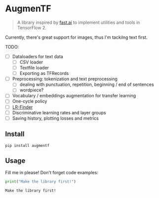 <!--

#################################################
### THIS FILE WAS AUTOGENERATED! DO NOT EDIT! ###
#################################################
# file to edit: index.ipynb
# command to build the docs after a change: nbdev_build_docs

-->

# AugmenTF

> A library inspired by [fast.ai](https://www.fast.ai/) to implement utilities and tools in TensorFlow 2.


Currently, there's great support for images, thus I'm tackilng text first.

TODO:
* [ ] Dataloaders for text data
  * [ ] CSV loader
  * [ ] Textfile loader
  * [ ] Exporting as TFRecords
* [ ] Preprocessing: tokenization and text preprocessing
  * [ ] dealing with punctuation, repetition, beginning / end of sentences
  * [ ] wordpiece?
* [ ] Vocabulary / embeddings augmentation for transfer learning
* [ ] One-cycle policy
* [ ] [LR-Finder](https://www.avanwyk.com/finding-a-learning-rate-in-tensorflow-2/)
* [ ] Discriminative learning rates and layer groups
* [ ] Saving history, plotting losses and metrics

## Install

`pip install augmentf`

## Usage

Fill me in please! Don't forget code examples:
<div class="codecell" markdown="1">
<div class="input_area" markdown="1">

```python
print("Make the library first!")
```

</div>
<div class="output_area" markdown="1">

    Make the library first!


</div>

</div>
